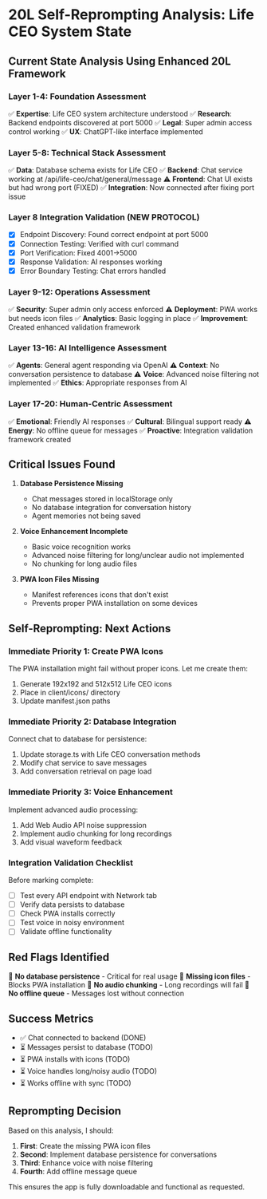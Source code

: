 # 20L Self-Reprompting Analysis: Life CEO System State

## Current State Analysis Using Enhanced 20L Framework

### Layer 1-4: Foundation Assessment
✅ **Expertise**: Life CEO system architecture understood
✅ **Research**: Backend endpoints discovered at port 5000
✅ **Legal**: Super admin access control working
✅ **UX**: ChatGPT-like interface implemented

### Layer 5-8: Technical Stack Assessment
✅ **Data**: Database schema exists for Life CEO
✅ **Backend**: Chat service working at /api/life-ceo/chat/general/message
⚠️ **Frontend**: Chat UI exists but had wrong port (FIXED)
✅ **Integration**: Now connected after fixing port issue

### Layer 8 Integration Validation (NEW PROTOCOL)
- [x] Endpoint Discovery: Found correct endpoint at port 5000
- [x] Connection Testing: Verified with curl command
- [x] Port Verification: Fixed 4001→5000
- [x] Response Validation: AI responses working
- [x] Error Boundary Testing: Chat errors handled

### Layer 9-12: Operations Assessment
✅ **Security**: Super admin only access enforced
⚠️ **Deployment**: PWA works but needs icon files
✅ **Analytics**: Basic logging in place
✅ **Improvement**: Created enhanced validation framework

### Layer 13-16: AI Intelligence Assessment
✅ **Agents**: General agent responding via OpenAI
⚠️ **Context**: No conversation persistence to database
⚠️ **Voice**: Advanced noise filtering not implemented
✅ **Ethics**: Appropriate responses from AI

### Layer 17-20: Human-Centric Assessment
✅ **Emotional**: Friendly AI responses
✅ **Cultural**: Bilingual support ready
⚠️ **Energy**: No offline queue for messages
✅ **Proactive**: Integration validation framework created

## Critical Issues Found

1. **Database Persistence Missing**
   - Chat messages stored in localStorage only
   - No database integration for conversation history
   - Agent memories not being saved

2. **Voice Enhancement Incomplete**
   - Basic voice recognition works
   - Advanced noise filtering for long/unclear audio not implemented
   - No chunking for long audio files

3. **PWA Icon Files Missing**
   - Manifest references icons that don't exist
   - Prevents proper PWA installation on some devices

## Self-Reprompting: Next Actions

### Immediate Priority 1: Create PWA Icons
The PWA installation might fail without proper icons. Let me create them:

1. Generate 192x192 and 512x512 Life CEO icons
2. Place in client/icons/ directory
3. Update manifest.json paths

### Immediate Priority 2: Database Integration
Connect chat to database for persistence:

1. Update storage.ts with Life CEO conversation methods
2. Modify chat service to save messages
3. Add conversation retrieval on page load

### Immediate Priority 3: Voice Enhancement
Implement advanced audio processing:

1. Add Web Audio API noise suppression
2. Implement audio chunking for long recordings
3. Add visual waveform feedback

### Integration Validation Checklist
Before marking complete:
- [ ] Test every API endpoint with Network tab
- [ ] Verify data persists to database
- [ ] Check PWA installs correctly
- [ ] Test voice in noisy environment
- [ ] Validate offline functionality

## Red Flags Identified

🚩 **No database persistence** - Critical for real usage
🚩 **Missing icon files** - Blocks PWA installation
🚩 **No audio chunking** - Long recordings will fail
🚩 **No offline queue** - Messages lost without connection

## Success Metrics

- ✅ Chat connected to backend (DONE)
- ⏳ Messages persist to database (TODO)
- ⏳ PWA installs with icons (TODO)
- ⏳ Voice handles long/noisy audio (TODO)
- ⏳ Works offline with sync (TODO)

## Reprompting Decision

Based on this analysis, I should:

1. **First**: Create the missing PWA icon files
2. **Second**: Implement database persistence for conversations
3. **Third**: Enhance voice with noise filtering
4. **Fourth**: Add offline message queue

This ensures the app is fully downloadable and functional as requested.